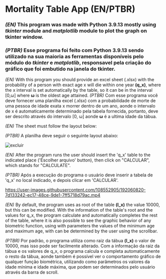# Mortality Table App (EN/PTBR)
### *(EN)* This program was made with **Python 3.9.13** mostly using *tkinter* module and *matplotlib* module to plot the graph on tkinter window. 
### *(PTBR)* Esse programa foi feito com **Python 3.9.13** sendo utilizado na sua maioria as ferramentas disponíveis pelo módulo do *tkinter* e *matplotlib*, responsavel pela criação do gráfico que foi embutido na janela do tkinter.
*(EN)* With this program you should provide an excel sheet (.xlsx) with the probability of a person with exact age x will die within one year **(q_x)**, where the x interval is set automatically by the table, so it can be in the interval [0,&omega;] where **&omega;** is the oldest age attained.
*(PTBR)* Com esse programa você deve fornecer uma planilha excel (.xlsx) com a probabilidade de morte de uma pessoa de idade exata x morrer dentro de um ano, aonde o intervalo de x é automaticamente determinado pela tabela fornecida, portanto, deve ser descrito através do intervalo [0, &omega;] aonde **&omega;** é a ultima idade da tábua.

*(EN)* The sheet must follow the layout below:

*(PTBR)* A planilha deve seguir o seguinte layout abaixo:

![excluir](https://user-images.githubusercontent.com/108552905/192058456-84b108f4-5c1e-4ae9-9638-cb7cbbc6f392.png)

*(EN)* After the program runs the user should insert the 'q_x' table to the indicated place ('Escolher arquivo' button), then click on "CALCULAR", which stands for "CALCULATE".

*(PTBR)* Após a execução do programa o usuário deve inserir a tabela de 'q_x' no local indicado, e depois clicar em 'CALCULAR'.


https://user-images.githubusercontent.com/108552905/192060820-7d133242-ec17-48ce-9de1-7ff5718d79ac.mp4

*(EN)* By default, the program uses as root of the table **(l_x)** the value 10000, but this can be modified. With the information of the table's root and the values for q_x, the program calculate and automatically completes the rest of the table, where it is also possible to see the graphic behavior of any biometric function, using with parameters the values of the minimum age and maximum age, with can be determined by the user using the scrollbar.

*(PTBR)* Por padrão, o programa utiliza como raiz da tábua **(l_x)** o valor de 10000, mas isso pode ser facilmente alterado. Com a informação da raiz da tábua e os valores de q_x, o programa calcula e completa automaticamente o resto da tábua, aonde também é possível ver o comportamento gráfico de qualquer função biométrica, utilizando como parâmetros os valores da idade mínima e idade máxima, que podem ser determinados pelo usuário através da barra de scroll.
